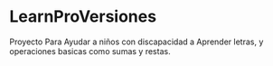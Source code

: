 # LearnProVersiones
Proyecto Para Ayudar a niños con discapacidad a Aprender letras, y operaciones basicas como sumas y restas.
